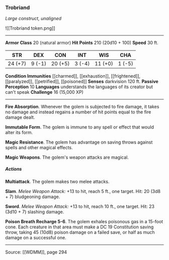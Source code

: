 ### Trobriand
_Large construct, unaligned_

![[Trobriand token.png]]


---

**Armor Class** 20 (natural armor)
**Hit Points** 210 (20d10 + 100)
**Speed** 30 ft.

| STR     | DEX     | CON     | INT     | WIS     | CHA     |
|---------|---------|---------|---------|---------|---------|
| 24 (+7) | 9 (-1) | 20 (+5) | 3 (-4) | 11 (+0) | 1 (-5) |

**Condition Immunities** [[charmed]], [[exhaustion]], [[frightened]], [[paralyzed]], [[petrified]], [[poisoned]]
**Senses** darkvision 120 ft.
**Passive Perception** 10
**Languages** understands the languages of its creator but can't speak
**Challenge** 16 (15,000 XP)

---

**Fire Absorption**. Whenever the golem is subjected to fire damage, it takes no damage and instead regains a number of hit points equal to the fire damage dealt.

**Immutable Form**. The golem is immune to any spell or effect that would alter its form.

**Magic Resistance**. The golem has advantage on saving throws against spells and other magical effects.

**Magic Weapons**. The golem's weapon attacks are magical.

##### Actions
**Multiattack**. The golem makes two melee attacks.

**Slam**. _Melee Weapon Attack:_ +13 to hit, reach 5 ft., one target. Hit: 20 (3d8 + 7) bludgeoning damage.

**Sword**. _Melee Weapon Attack:_ +13 to hit, reach 10 ft., one target. Hit: 23 (3d10 + 7) slashing damage.

**Poison Breath Recharge 5-6**. The golem exhales poisonous gas in a 15-foot cone. Each creature in that area must make a DC 19 Constitution saving throw, taking 45 (10d8) poison damage on a failed save, or half as much damage on a successful one.


---

Source: [[WDMM]], page 294